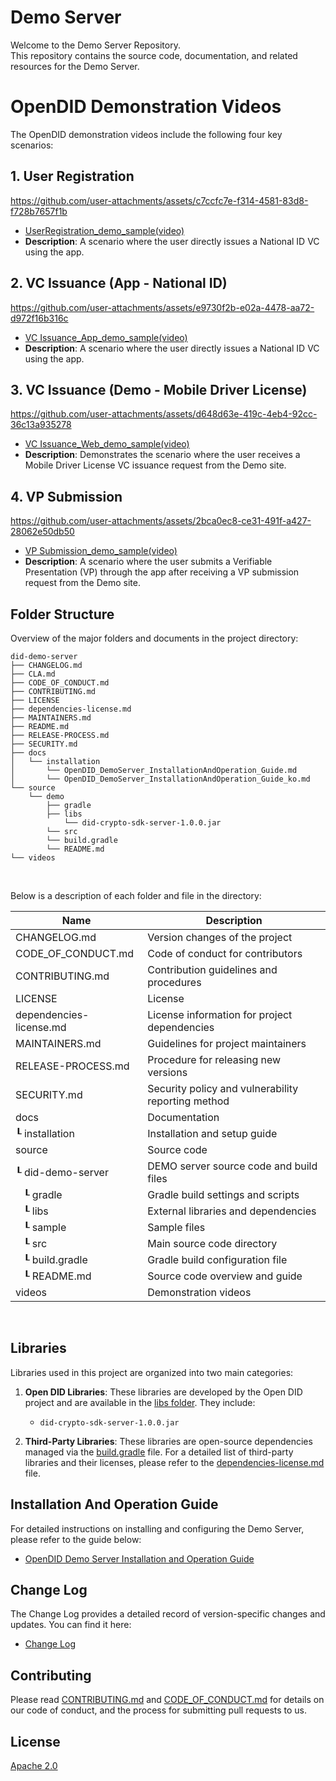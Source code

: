 Demo Server
==

Welcome to the Demo Server Repository. <br>
This repository contains the source code, documentation, and related resources for the Demo Server.

# OpenDID Demonstration Videos

The OpenDID demonstration videos include the following four key scenarios:

## 1. User Registration
https://github.com/user-attachments/assets/c7ccfc7e-f314-4581-83d8-f728b7657f1b
- [UserRegistration_demo_sample(video)](videos/OpenDID_Demo_UserRegistration.mov)
- **Description**: A scenario where the user directly issues a National ID VC using the app.

## 2. VC Issuance (App - National ID)
https://github.com/user-attachments/assets/e9730f2b-e02a-4478-aa72-d972f16b316c
- [VC Issuance_App_demo_sample(video)](videos/OpenDID_Demo_VCIssuance_App.mov)
- **Description**: A scenario where the user directly issues a National ID VC using the app.

## 3. VC Issuance (Demo - Mobile Driver License)
https://github.com/user-attachments/assets/d648d63e-419c-4eb4-92cc-36c13a935278
- [ VC Issuance_Web_demo_sample(video)](videos/OpenDID_Demo_VCIssuance_Demo.mov)
- **Description**: Demonstrates the scenario where the user receives a Mobile Driver License VC issuance request from the Demo site.

## 4. VP Submission
https://github.com/user-attachments/assets/2bca0ec8-ce31-491f-a427-28062e50db50
- [VP Submission_demo_sample(video)](videos/OpenDID_Demo_VPSubmission.mov)
- **Description**: A scenario where the user submits a Verifiable Presentation (VP) through the app after receiving a VP submission request from the Demo site.

## Folder Structure
Overview of the major folders and documents in the project directory:

```
did-demo-server
├── CHANGELOG.md
├── CLA.md
├── CODE_OF_CONDUCT.md
├── CONTRIBUTING.md
├── LICENSE
├── dependencies-license.md
├── MAINTAINERS.md
├── README.md
├── RELEASE-PROCESS.md
├── SECURITY.md
├── docs
│   └── installation
│       └── OpenDID_DemoServer_InstallationAndOperation_Guide.md
│       └── OpenDID_DemoServer_InstallationAndOperation_Guide_ko.md
└── source
    └── demo
        ├── gradle
        ├── libs
            └── did-crypto-sdk-server-1.0.0.jar
        └── src
        └── build.gradle
        └── README.md
└── videos
```

<br/>

Below is a description of each folder and file in the directory:

| Name                    | Description                                         |
| ----------------------- | --------------------------------------------------- |
| CHANGELOG.md            | Version changes of the project                      |
| CODE_OF_CONDUCT.md      | Code of conduct for contributors                    |
| CONTRIBUTING.md         | Contribution guidelines and procedures              |
| LICENSE                 | License                                             |
| dependencies-license.md | License information for project dependencies        |
| MAINTAINERS.md          | Guidelines for project maintainers                  |
| RELEASE-PROCESS.md      | Procedure for releasing new versions                |
| SECURITY.md             | Security policy and vulnerability reporting method  |
| docs                    | Documentation                                       |
| ┖ installation          | Installation and setup guide                        |
| source                  | Source code                                         |
| ┖ did-demo-server       | DEMO server source code and build files             |
| &nbsp;&nbsp;&nbsp;┖ gradle                | Gradle build settings and scripts                   |
| &nbsp;&nbsp;&nbsp;┖ libs                  | External libraries and dependencies                 |
| &nbsp;&nbsp;&nbsp;┖ sample                | Sample files                                        |
| &nbsp;&nbsp;&nbsp;┖ src                   | Main source code directory                          |
| &nbsp;&nbsp;&nbsp;┖ build.gradle          | Gradle build configuration file                     |
| &nbsp;&nbsp;&nbsp;┖ README.md             | Source code overview and guide                      |
| videos                  | Demonstration videos                                |

<br/>


## Libraries

Libraries used in this project are organized into two main categories:

1. **Open DID Libraries**: These libraries are developed by the Open DID project and are available in the [libs folder](source/did-demo-server/libs). They include:

   - `did-crypto-sdk-server-1.0.0.jar`

2. **Third-Party Libraries**: These libraries are open-source dependencies managed via the [build.gradle](source/did-demo-server/build.gradle) file. For a detailed list of third-party libraries and their licenses, please refer to the [dependencies-license.md](dependencies-license.md) file.

## Installation And Operation Guide

For detailed instructions on installing and configuring the Demo Server, please refer to the guide below:
- [OpenDID Demo Server Installation and Operation Guide](docs/installation/OpenDID_DemoServer_InstallationAndOperation_Guide.md)  

## Change Log

The Change Log provides a detailed record of version-specific changes and updates. You can find it here:
- [Change Log](./CHANGELOG.md)  

## Contributing

Please read [CONTRIBUTING.md](CONTRIBUTING.md) and [CODE_OF_CONDUCT.md](CODE_OF_CONDUCT.md) for details on our code of conduct, and the process for submitting pull requests to us.

## License
[Apache 2.0](LICENSE)
